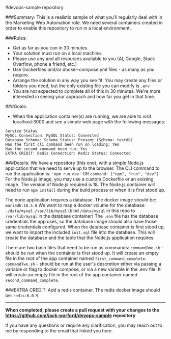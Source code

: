#devops-sample repository


###Summary:
This is a realistic sample of what you'll regularly deal with in the Marketing Web Automation role.  We need several containers created in order to enable this repository to run in a local environment.


###Rules:
- Get as far as you can in 30 minutes.
- Your solution must run on a local machine.
- Please use any and all resources available to you (AI, Google, Stack Overflow, phone a friend, etc.)
- Use Dockerfiles and/or docker-compose.yml files - as many as you require.
- Arrange the solution in any way you see fit.  You may create any files or folders you need, but the only existing file you can modify is `.env`
- You are not expected to complete all of this in 30 minutes.  We're more interested in seeing your approach and how far you get in that time.


###Goals:
- When the application container(s) are running, we are able to visit localhost:3000 and see a simple web page with the following messages:
```
Service Status
MySQL Connection: MySQL Status: Connected
Database Schema: Schema Status: Present (Schema: testdb)
Has the first cli command been run on loading: Yes
Has the second command been run: Yes
EXTRA CREDIT: Redis Connection: Redis Status: Connected
```

###Details:
We have a repository (this one), with a simple Node.js application that we need to serve up to the browser.  The CLI command to run the application is: `'npm run dev'` OR `command: ["npm", "run", "dev"]`
For the Node.js image, you may use a custom Dockerfile or an existing image.  The version of Node.js required is 18.
The Node.js container will need to run `npm install` during the build process or when it is first stood up.

The node application requires a database. The docker image should be: `mariadb:10.5.8`
We want to map a docker volume for the database: `./data/mysql:/var/lib/mysql` (bind `/data/mysql` in this repo to `/var/lib/mysql` in the database container)
The `.env` file has the database credentials the app uses, so the database image should also have those same credentials configured.
When the database container is first stood up, we want to import the included `init.sql` file into the database.  This will create the database and the table that the Node.js application requires.

There are two bash files that need to be run as commands:
`commandOne.sh` - should be run when the container is first stood up.  It will create an empty file in the root of the app container named `first_command_complete`.  
`commandTwo.sh` - should be run at the user's descretion either via passing a variable or flag to docker compose, or via a new variable in the .env file.  It will create an empty file in the root of the app container named `second_command_complete`.


###EXTRA CREDIT:
Add a redis container.  The redis docker image should be: `redis:6.0.9`

---

**When completed, please create a pull request with your changes to the https://github.com/jack-warford/devops-sample repository**


If you have any questions or require any clarification, you may reach out to me by responding to the email that linked you here.
